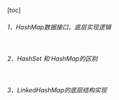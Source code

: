 [toc]



###### 1、HashMap数据接口，底层实现逻辑

```

```

###### 2、HashSet 和 HashMap的区别

```
```

###### 3、LinkedHashMap的底层结构实现

```
```

